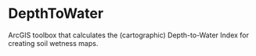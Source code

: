 # DepthToWater
ArcGIS toolbox that calculates the (cartographic) Depth-to-Water Index for creating soil wetness maps. 
